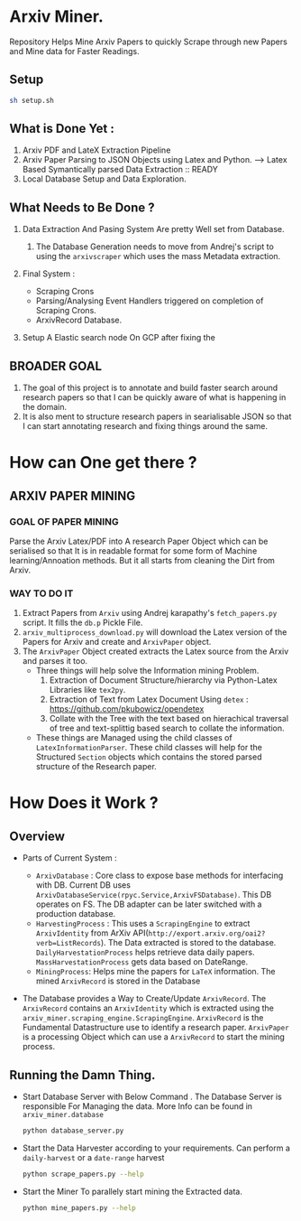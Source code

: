 # Arxiv Miner. 

Repository Helps Mine Arxiv Papers to quickly Scrape through new Papers and Mine data for Faster Readings. 

## Setup

```sh
sh setup.sh
```

## What is Done Yet : 

1. Arxiv PDF and LateX Extraction Pipeline
2. Arxiv Paper Parsing to JSON Objects using Latex and Python. --> Latex Based Symantically parsed Data Extraction :: READY 
3. Local Database Setup and Data Exploration. 

## What Needs to Be Done ?

1. Data Extraction And Pasing System Are pretty Well set from Database. 
    1. The Database Generation needs to move from Andrej's script to using the `arxivscraper` which uses the mass Metadata extraction.

2. Final System : 
    - Scraping Crons
    - Parsing/Analysing Event Handlers triggered on completion of Scraping Crons. 
    - ArxivRecord Database. 


2. Setup A Elastic search node On GCP after fixing the 

## BROADER GOAL
1. The goal of this project is to annotate and build faster search around research papers so that I can be quickly aware of what is happening in the domain. 
2. It is also ment to structure research papers in searialisable JSON so that I can start annotating research and fixing things around the same. 

# How can One get there ?

## ARXIV PAPER MINING

### GOAL OF PAPER MINING 
Parse the Arxiv Latex/PDF into A research Paper Object which can be serialised so that It is in readable format for some form of Machine learning/Annoation methods. But it all starts from cleaning the Dirt from Arxiv. 

### WAY TO DO IT 
1. Extract Papers from `Arxiv` using Andrej karapathy's `fetch_papers.py` script. It fills the `db.p` Pickle File.
2. `arxiv_multiprocess_download.py` will download the Latex version of the Papers for Arxiv and create and `ArxivPaper` object.  
3. The `ArxivPaper` Object created extracts the Latex source from the Arxiv and parses it too.
    - Three things will help solve the Information mining Problem. 
        1. Extraction of Document Structure/hierarchy via Python-Latex Libraries like `tex2py`. 
        2. Extraction of Text from Latex Document Using `detex` : https://github.com/pkubowicz/opendetex
        3. Collate with the Tree with the text based on hierachical traversal of tree and text-splittig based search to collate the information. 
    - These things are Managed using the child classes of `LatexInformationParser`. These child classes will help for the Structured `Section` objects which contains the stored parsed structure of the Research paper. 


# How Does it Work ? 

## Overview 
- Parts of Current System : 
    - `ArxivDatabase` : Core class to expose base methods for interfacing with DB. Current DB uses `ArxivDatabaseService(rpyc.Service,ArxivFSDatabase)`. This DB operates on FS. The DB adapter can be later switched with a production database. 
    - `HarvestingProcess` : This uses a `ScrapingEngine` to extract `ArxivIdentity` from ArXiv API(`http://export.arxiv.org/oai2?verb=ListRecords`). The Data extracted is stored to the database. `DailyHarvestationProcess` helps retrieve data daily papers. `MassHarvestationProcess` gets data based on DateRange. 
    - `MiningProcess`: Helps mine the papers for `LaTeX` information. The mined `ArxivRecord` is stored in the Database 
    
- The Database provides a Way to Create/Update `ArxivRecord`. The `ArxivRecord` contains an `ArxivIdentity` which is extracted using the `arxiv_miner.scraping_engine.ScrapingEngine`. `ArxivRecord` is the Fundamental Datastructure use to identify a research paper. `ArxivPaper` is a processing Object which can use a `ArxivRecord` to start the mining process. 

## Running the Damn Thing. 
- Start Database Server with Below Command . The Database Server is responsible For Managing the data. More Info can be found in `arxiv_miner.database`
    ```sh
    python database_server.py
    ```
- Start the Data Harvester according to your requirements. Can perform a `daily-harvest` or a `date-range` harvest
    ```sh
    python scrape_papers.py --help
    ```
- Start the Miner To parallely start mining the Extracted data. 
    ```sh
    python mine_papers.py --help
    ```
